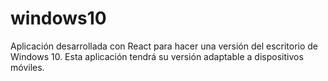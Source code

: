 # windows10
Aplicación desarrollada con React para hacer una versión del escritorio de Windows 10. Esta aplicación tendrá su versión adaptable a dispositivos móviles.
